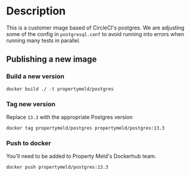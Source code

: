 # Description
This is a customer image based of CircleCI's postgres. We are adjusting some of the config in `postgresql.conf` to avoid running into errors when running many tests in parallel.
## Publishing a new image
### Build a new version
`docker build ./ -t propertymeld/postgres`
### Tag new version
Replace `13.3` with the appropriate Postgres version

`docker tag propertymeld/postgres propertymeld/postgres:13.3`
### Push to docker
You'll need to be added to Property Meld's Dockerhub team.

`docker push propertymeld/postgres:13.3`